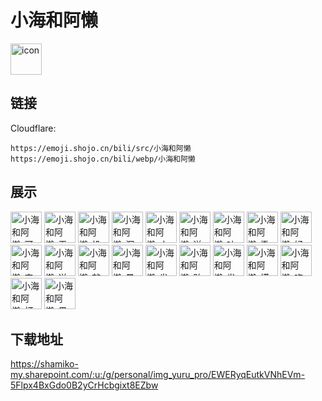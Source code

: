 # 小海和阿懒
<img src="https://emoji.shojo.cn/bili/src/小海和阿懒/icon.png" width="50" height="50" alt="icon">

## 链接
Cloudflare:
```
https://emoji.shojo.cn/bili/src/小海和阿懒
https://emoji.shojo.cn/bili/webp/小海和阿懒
```
## 展示
<img src="https://emoji.shojo.cn/bili/src/小海和阿懒/小海和阿懒-可爱.png" width="50" height="50" alt="小海和阿懒-可爱">
<img src="https://emoji.shojo.cn/bili/src/小海和阿懒/小海和阿懒-无语.png" width="50" height="50" alt="小海和阿懒-无语">
<img src="https://emoji.shojo.cn/bili/src/小海和阿懒/小海和阿懒-投降.png" width="50" height="50" alt="小海和阿懒-投降">
<img src="https://emoji.shojo.cn/bili/src/小海和阿懒/小海和阿懒-沉默.png" width="50" height="50" alt="小海和阿懒-沉默">
<img src="https://emoji.shojo.cn/bili/src/小海和阿懒/小海和阿懒-小吃一惊.png" width="50" height="50" alt="小海和阿懒-小吃一惊">
<img src="https://emoji.shojo.cn/bili/src/小海和阿懒/小海和阿懒-送爱心.png" width="50" height="50" alt="小海和阿懒-送爱心">
<img src="https://emoji.shojo.cn/bili/src/小海和阿懒/小海和阿懒-吐了.png" width="50" height="50" alt="小海和阿懒-吐了">
<img src="https://emoji.shojo.cn/bili/src/小海和阿懒/小海和阿懒-撒娇大哭.png" width="50" height="50" alt="小海和阿懒-撒娇大哭">
<img src="https://emoji.shojo.cn/bili/src/小海和阿懒/小海和阿懒-好馋.png" width="50" height="50" alt="小海和阿懒-好馋">
<img src="https://emoji.shojo.cn/bili/src/小海和阿懒/小海和阿懒-害羞.png" width="50" height="50" alt="小海和阿懒-害羞">
<img src="https://emoji.shojo.cn/bili/src/小海和阿懒/小海和阿懒-送花花.png" width="50" height="50" alt="小海和阿懒-送花花">
<img src="https://emoji.shojo.cn/bili/src/小海和阿懒/小海和阿懒-敲木鱼.png" width="50" height="50" alt="小海和阿懒-敲木鱼">
<img src="https://emoji.shojo.cn/bili/src/小海和阿懒/小海和阿懒-晕厥.png" width="50" height="50" alt="小海和阿懒-晕厥">
<img src="https://emoji.shojo.cn/bili/src/小海和阿懒/小海和阿懒-发癫.png" width="50" height="50" alt="小海和阿懒-发癫">
<img src="https://emoji.shojo.cn/bili/src/小海和阿懒/小海和阿懒-贴贴.png" width="50" height="50" alt="小海和阿懒-贴贴">
<img src="https://emoji.shojo.cn/bili/src/小海和阿懒/小海和阿懒-发怒.png" width="50" height="50" alt="小海和阿懒-发怒">
<img src="https://emoji.shojo.cn/bili/src/小海和阿懒/小海和阿懒-摸鱼.png" width="50" height="50" alt="小海和阿懒-摸鱼">
<img src="https://emoji.shojo.cn/bili/src/小海和阿懒/小海和阿懒-吃瓜.png" width="50" height="50" alt="小海和阿懒-吃瓜">
<img src="https://emoji.shojo.cn/bili/src/小海和阿懒/小海和阿懒-打call.png" width="50" height="50" alt="小海和阿懒-打call">
<img src="https://emoji.shojo.cn/bili/src/小海和阿懒/小海和阿懒-黑脸问号.png" width="50" height="50" alt="小海和阿懒-黑脸问号">

## 下载地址

https://shamiko-my.sharepoint.com/:u:/g/personal/img_yuru_pro/EWERyqEutkVNhEVm-5Flpx4BxGdo0B2yCrHcbgixt8EZbw